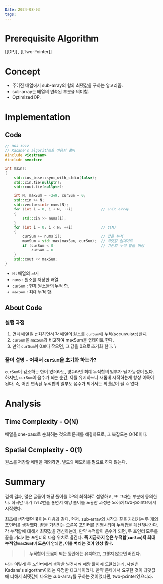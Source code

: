 ```yaml
---
Date: 2024-08-03
tags:
---
```

# Prerequisite Algorithm
[[DP]] , [[Two-Pointer]]
# Concept
- 주어진 배열에서 sub-array의 합의 최댓값을 구하는 알고리즘.
- sub-array는 배열의 연속된 부분을 의미함.
- Optimized DP.
# Implementation

## Code

``` C++
// BOJ 1912
// Kadane's algorithm을 이용한 풀이
#include <iostream>
#include <vector>

int main()
{
	std::ios_base::sync_with_stdio(false);
	std::cin.tie(nullptr);
	std::cout.tie(nullptr);

	int N, maxSum = -2e9, curSum = 0;
	std::cin >> N;
	std::vector<int> nums(N); 
	for (int i = 0; i < N; ++i)				// init array
	{
		std::cin >> nums[i];
	}
	for (int i = 0; i < N; ++i)				// O(N)
	{
		curSum += nums[i];					// 합을 누적
		maxSum = std::max(maxSum, curSum);	// 최댓값 업데이트
		if (curSum < 0)						// 기존의 누적 합을 버림.
			curSum = 0;
	}
	std::cout << maxSum;
}
```
- ``N`` : 배열의 크기
- ``nums`` : 원소를 저장한 배열.
- ``curSum`` : 현재 원소들의 누적 합.
- ``maxSum`` : 최대 누적 합.

## About Code
### 실행 과정
1. 먼저 배열을 순회하면서 각 배열의 원소를 ``curSum``에 누적(accumulate)한다.
2. ``curSum``을 ``maxSum``과 비교하여 maxSum을 업데이트 한다.
3. 만약 ``curSum``이 0보다 작으면, 그 값을 0으로 초기화 한다.
\
### 풀이 설명 - 어째서 ``curSum``을 초기화 하는가?

``curSum``이 감소하는 한이 있더라도, 양수라면 최대 누적합의 일부가 될 가능성이 있다. 
하지만, ``curSum``이 음수가 되는 순간, 이를 유지하느니 새롭게 시작하는게 항상 이득이 된다.
즉, 어떤 연속된 누적합의 일부도 음수가 되어서는 최댓값이 될 수 없다.
# Analysis

## Time Complexity - O(N)
배열을 one-pass로 순회하는 것으로 문제를 해결하므로, 그 복잡도는 O(N)이다.

## Spatial Complexity - O(1)
원소를 저장할 배열을 제외하면, 별도의 메모리를 필요로 하지 않는다.

# Summary

검색 결과, 많은 글들이 해당 풀이를 DP의 최적화로 설명하고, 또 그러한 부분에 동의한다. 하지만 내가 1912번을 풀면서 해당 풀이를 도출한 과정은 오히려 two-pointer에서 시작했다.

최초에 생각했던 풀이는 다음과 같다. 먼저, sub-array의 시작과 끝을 가리키는 두 개의 포인터를 생각했다. 끝을 가리키는 오른쪽 포인터를 진행시키며 누적합을 계산해나간다. 각 누적합에 대해서 최댓값을 갱신하는데, 만약 누적합이 음수가 되면, 두 포인터 모두를 끝을 가리키는 포인터의 다음 위치로 옯긴다. **즉 지금까지 얻은 누적합(``curSum``)이 최대 누적합(``maxSum``)에 도움이 안되면, 이를 버리는 것이 항상 옳다.**

>> **누적합이 도움이 되는 동안에는 유지하고, 그렇지 않으면 버린다.**

나는 이렇게 투 포인터에서 생각을 발전시켜 해당 풀이에 도달했는데, 사실은 Kadane's algorithm이라는 유명한 테크닉이었다. 만약 문제에서 요구한 것이 최댓값에 더해서 최댓값이 나오는 sub-array를 구하는 것이었다면, two-pointer였으리라.